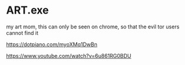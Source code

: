 # ART.exe
my art mom, this can only be seen on chrome, so that the evil tor users cannot find it

https://dotpiano.com/myoXMq1DwBn

https://www.youtube.com/watch?v=6u861RG0BDU
